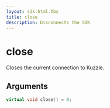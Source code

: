 ```yaml
---
layout: sdk.html.hbs
title: close
description: Disconnects the SDK
---
```


# close

Closes the current connection to Kuzzle.  

## Arguments

```cpp
virtual void close() = 0;
```
